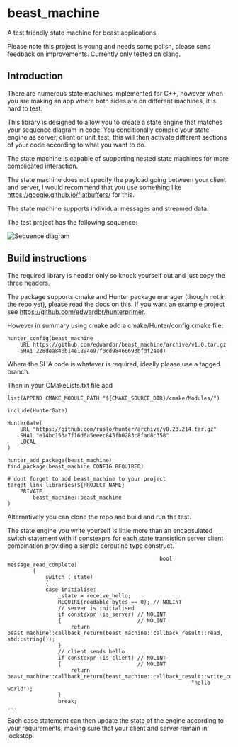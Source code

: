 # beast_machine
A test friendly state machine for beast applications

Please note this project is young and needs some polish, please send feedback on improvements.  Currently only tested on clang.

## Introduction

There are numerous state machines implemented for C++, however when you are making an app where both sides are on different machines, it is hard to test.  

This library is designed to allow you to create a state engine that matches your sequence diagram in code.  You conditionally compile your state engine as server, client or unit_test, this will then activate different sections of your code according to what you want to do.

The state machine is capable of supporting nested state machines for more complicated interaction.

The state machine does not specify the payload going between your client and server, I would recommend that you use something like https://google.github.io/flatbuffers/ for this.

The state machine supports individual messages and streamed data.

The test project has the following sequence:

![Sequence diagram](https://github.com/edwardbr/beast_machine/blob/master/docs/flow_diagram.png?raw=true)

## Build instructions

The required library is header only so knock yourself out and just copy the three headers.  

The package supports cmake and Hunter package manager (though not in the repo yet), please read the docs on this.  If you want an example project see https://github.com/edwardbr/hunterprimer.

However in summary using cmake add a cmake/Hunter/config.cmake file:

```
hunter_config(beast_machine
    URL https://github.com/edwardbr/beast_machine/archive/v1.0.tar.gz
    SHA1 228dea840b14e1894e97f0cd98466693bfdf2aed)
```
Where the SHA code is whatever is required, ideally please use a tagged branch.

Then in your CMakeLists.txt file add

```
list(APPEND CMAKE_MODULE_PATH "${CMAKE_SOURCE_DIR}/cmake/Modules/")

include(HunterGate)

HunterGate(
    URL "https://github.com/ruslo/hunter/archive/v0.23.214.tar.gz"
    SHA1 "e14bc153a7f16d6a5eeec845fb0283c8fad8c358"
    LOCAL
)

hunter_add_package(beast_machine)
find_package(beast_machine CONFIG REQUIRED)

# dont forget to add beast_machine to your project
target_link_libraries(${PROJECT_NAME} 
    PRIVATE 
        beast_machine::beast_machine
)
```

Alternatively you can clone the repo and build and run the test.

The state engine you write yourself is little more than an encapsulated switch statement with if constexprs for each state transistion server client combination providing a simple coroutine type construct.


```beast_machine::callback_return callback(beast::flat_buffer& buffer, size_t& readable_bytes,
                                                bool message_read_complete)
        {
            switch (_state)
            {
            case initialise:
                _state = receive_hello;
                REQUIRE(readable_bytes == 0); // NOLINT
                // server is initialised
                if constexpr (is_server) // NOLINT
                {                        // NOLINT
                    return beast_machine::callback_return(beast_machine::callback_result::read, std::string());
                }
                // client sends hello
                if constexpr (is_client) // NOLINT
                {                        // NOLINT
                    return beast_machine::callback_return(beast_machine::callback_result::write_complete,
                                                          "hello world");
                }
                break;
...
```

Each case statement can then update the state of the engine according to your requirements, making sure that your client and server remain in lockstep.
